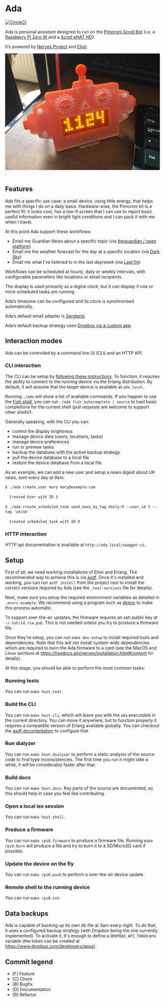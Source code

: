 # Ada

[![CircleCI](https://circleci.com/gh/cloud8421/ada.svg?style=svg&circle-token=e4d5543095470815e9108a94840d4e57c4f77070)](https://circleci.com/gh/cloud8421/ada)

Ada is personal assistant designed to run on the [Pimoroni Scroll Bot](https://shop.pimoroni.com/products/scroll-bot-pi-zero-w-project-kit) (i.e. a [Raspberry Pi Zero W ](https://www.raspberrypi.org/products/raspberry-pi-zero-w/) and a [Scroll pHAT HD](https://shop.pimoroni.com/products/scroll-phat-hd)).

It’s powered by [Nerves Project](https://nerves-project.org) and [Elixir](https://elixir-lang.org).

![Ada Device](https://github.com/cloud8421/ada/blob/master/ada.jpg?raw=true).

## Features

Ada fits a specific use case: a small device, using little energy, that helps me with things I do on a daily basis. Hardware-wise, the Pimoroni kit is a perfect fit: it looks cool, has a low-fi screen that I can use to report basic useful information even in bright light conditions and I can pack it with me when I travel.

At this point Ada support these workflows:

- Email me Guardian News about a specific topic (via [theguardian / open platform](https://open-platform.theguardian.com/documentation/))
- Email me the weather forecast for the day at a specific location (via [Dark Sky](https://darksky.net/dev))
- Email me what I’ve listened to in the last day/week (via [Last.fm](https://www.last.fm/api))

Workflows can be scheduled at hourly, daily or weekly intervals, with configurable parameters like locations or email recipients.

The display is used primarily as a digital clock, but it can display if one or more scheduled tasks are running.

Ada’s timezone can be configured and its clock is synchronised automatically.

Ada’s default email adapter is [Sendgrid](https://sendgrid.com/docs/for-developers/sending-email/api-getting-started/).

Ada’s default backup strategy uses [Dropbox via a custom app](https://www.dropbox.com/developers/apps).

## Interaction modes

Ada can be controlled by a command line UI (CLI) and an HTTP API.

### CLI interaction

The CLI can be setup by [following these instructions](#Build-the-CLI). To function, it requires the ability to connect to the running device via the Erlang distribution. By default, it will assume that the target device is available at `ada.local`.

Running `./ada` will show a list of available commands. If you happen to use the [Fish shell](https://fishshell.com), you can run `./ada fish_autocomplete | source` to load basic completions for the current shell (pull requests are welcome to support other shells!).

Generally speaking, with the CLI you can:

- control the display brightness
- manage device data (users, locations, tasks)
- manage device preferences
- run or preview tasks
- backup the database with the active backup strategy
- pull the device database to a local file
- restore the device database from a local file

As an example, we can add a new user and setup a news digest about UK news, sent every day at 9am:

```
$ ./ada create_user mary mary@example.com

  Created User with ID 3

$ ./ada create_scheduled_task send_news_by_tag daily:9 --user_id 3 --tag 'uk/uk'

  Created scheduled_task with ID 9

```

### HTTP interaction

HTTP api documentation is available at `http://ada.local/swagger-ui`.

## Setup

First of all, we need working installations of Elixir and Erlang. The recommended way to achieve this is via [asdf](https://asdf-vm.com/#/). Once it's installed and working, you can run `asdf install` from the project root to install the correct versions required by Ada (see the `.tool-versions` file for details).

Next, make sure you setup the required environment variables as detailed in `.envrc.example`. We recommend using a program such as [direnv](https://direnv.net) to make this process automatic.

To support over-the-air updates, the firmware requires an ssh public key at `~/.ssh/id_rsa.pub`. This is not needed unless you try to produce a firmware file.

Once they're setup, you can run `make dev.setup` to install required tools and dependencies. Note that this will not install system-wide dependencies which are required to burn the Ada firmware to a card (see the MacOS and Linux sections at <https://hexdocs.pm/nerves/installation.html#content> for details).

At this stage, you should be able to perform the most common tasks:

### Running tests

You can run `make host.test`.

### Build the CLI

You can run `make host.cli`, which will leave you with the `ada` executable in the current directory. You can move it anywhere, but to function properly it requires a compatible version of Erlang available globally. You can checkout the [asdf documentation](https://asdf-vm.com/#/core-manage-versions?id=set-current-version) to configure that.

### Run dialyzer

You can run `make host.dialyzer` to perform a static analysis of the source code to find type inconsistencies. The first time you run it might take a while, it will be considerably faster after that.

### Build docs

You can run `make host.docs`. Key parts of the source are documented, so this should help in case you feel like contributing.

### Open a local iex session

You can run `make host.shell`.

### Produce a firmware

You can run `make rpi0.firmware` to produce a firmware file. Running `make rpi0.burn` will produce a file and try to burn it to a SD/MicroSD card if possible.

### Update the device on the fly

You can run `make rpi0.push` to perform a over-the-air device update.

### Remote shell to the running device

You can run `make rpi0.ssh`.

## Data backups

Ada is capable of backing up its own db file at 3am every night. To do that, it uses a configured backup strategy (with Dropbox being the one currently implemented). To activate it, it's enough to define a `DROPBOX_API_TOKEN` env variable (the token can be created at <https://www.dropbox.com/developers/apps>).

## Commit legend

- [F] Feature
- [C] Chore
- [B] Bugfix
- [D] Documentation
- [R] Refactor
